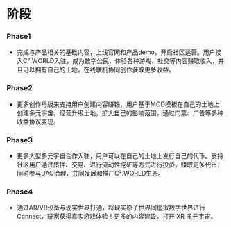 # 阶段

### Phase1

* 完成与产品相关的基础内容，上线官网和产品demo，开启社区运营。用户接入C².WORLD入驻，成为数字公民，体验各种游戏、社交等内容赚取收入，并且可以拥有自己的土地，在线联机协同创作获取更多收益。

### Phase2

* 更多创作母版来支持用户创建内容赚钱，用户基于MOD模板在自己的土地上创建多元宇宙，经营升级土地，扩大自己的影响范围，通过门票、广告等多种收益协议变现。

### Phase3

* 更多大型多元宇宙合作入驻，用户可以在自己的土地上发行自己的代币。支持社区用户通过质押、交易、进行流动性挖矿等方式进行投资，赚取更多代币，同时参与DAO治理，共同发展和推广C².WORLD生态。

### Phase4

* 通过AR/VR设备与现实世界打通，将现实原子世界同虚拟数字世界进行Connect，玩家获得真实游戏体验！更多的内容建设。打开 XR 多元宇宙。

